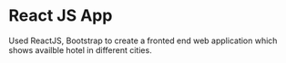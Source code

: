 # React JS App
Used ReactJS, Bootstrap to create a fronted end web application which shows availble hotel in different cities.




